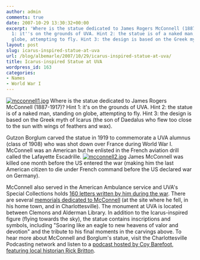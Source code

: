 ```yaml
---
author: admin
comments: true
date: 2007-10-29 13:30:32+00:00
excerpt: 'Where is the statue dedicated to James Rogers McConnell (1887-1917)? Hint
  1: it''s on the grounds of UVA. Hint 2: the statue is of a naked man, standing on
  globe, attempting to fly. Hint 3: the design is based on the Greek myth of Icarus.'
layout: post
slug: icarus-inspired-statue-at-uva
url: /blog/albemarle/2007/10/29/icarus-inspired-statue-at-uva/
title: Icarus-inspired Statue at UVA
wordpress_id: 163
categories:
- Names
- World War I
---
```


[![mcconnell1.jpg](http://www.locohistory.org/blog/wp-content/uploads/2007/10/mcconnell1.jpg)](http://www.locohistory.org/blog/?attachment_id=164) Where is the statue dedicated to James Rogers McConnell (1887-1917)? Hint 1: it's on the grounds of UVA. Hint 2: the statue is of a naked man, standing on globe, attempting to fly. Hint 3: the design is based on the Greek myth of Icarus (the son of Daedalus who flew too close to the sun with wings of feathers and wax).




Gutzon Borglum carved the statue in 1919 to commemorate a UVA alumnus (class of 1908) who was shot down over France during World War I. McConnell was an American but he enlisted in the French aviation drill called the Lafayette Escadrille. [![mcconnell2.jpg](http://www.locohistory.org/blog/wp-content/uploads/2007/10/mcconnell2.jpg)](http://www.locohistory.org/blog/?attachment_id=166) James McConnell was killed one month before the US entered the war (making him the last American citizen to die under French command before the US declared war on Germany).




McConnell also served in the American Ambulance service and UVA's Special Collections holds [160 letters written by him during the war](http://www.lib.virginia.edu/small/exhibits/mcconnell/intro.html). There are several [memorials dedicated to McConnell](http://www.lib.virginia.edu/small/exhibits/mcconnell/mon.html) (at the site where he fell, in his home town, and in Charlottesville). The monument at UVA is located between Clemons and Alderman Library. In addition to the Icarus-inspired figure (flying towards the sky), the statue contains inscriptions and symbols, including "Soaring like an eagle to new heavens of valor and devotion" and the tribute to his final moments in the carvings above. To hear more about McConnell and Borglum's statue, visit the Charlottesville Podcasting network and listen to a [podcast hosted by Coy Barefoot, featuring local historian Rick Britton](http://www.cvillepodcast.com/2007/10/02/the-story-of-wwi-aviator-james-rogers-mcconnell/).




